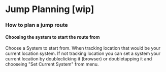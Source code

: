 # Jump Planning [wip]

### How to plan a jump route

#### Choosing the system to start the route from
Choose a System to start from. When tracking location that would be your current location system. If not tracking location you can set a system your current location by doubleclicking it (browser) or doubletapping it and chooseing "Set Current System" from menu.


<!--stackedit_data:
eyJoaXN0b3J5IjpbODcyNzM0NjkwXX0=
-->